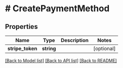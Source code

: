 # # CreatePaymentMethod

## Properties

Name | Type | Description | Notes
------------ | ------------- | ------------- | -------------
**stripe_token** | **string** |  | [optional]

[[Back to Model list]](../../README.md#models) [[Back to API list]](../../README.md#endpoints) [[Back to README]](../../README.md)
